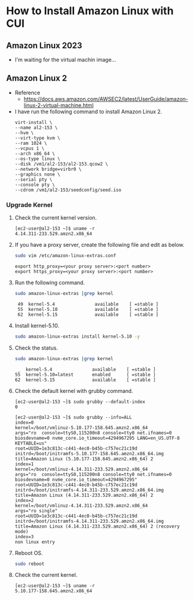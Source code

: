 # How to Install Amazon Linux with CUI
## Amazon Linux 2023
- I'm waiting for the virtual machin image...

## Amazon Linux 2
- Reference
  - https://docs.aws.amazon.com/AWSEC2/latest/UserGuide/amazon-linux-2-virtual-machine.html
- I have run the following command to install Amazon Linux 2.
  ```
  virt-install \
  --name al2-153 \
  --hvm \
  --virt-type kvm \
  --ram 1024 \
  --vcpus 1 \
  --arch x86_64 \
  --os-type linux \
  --disk /vm1/al2-153/al2-153.qcow2 \
  --network bridge=virbr0 \
  --graphics none \
  --serial pty \
  --console pty \
  --cdrom /vm1/al2-153/seedconfig/seed.iso
  ```

### Upgrade Kernel
1. Check the current kernel version.
   ```
   [ec2-user@al2-153 ~]$ uname -r
   4.14.311-233.529.amzn2.x86_64
   ```
1. If you have a proxy server, create the following file and edit as below.
   ```sh
   sudo vim /etc/amazon-linux-extras.conf
   ```
   ```
   export http_proxy=<your proxy server>:<port number>
   export https_proxy=<your proxy server>:<port number>
   ```
1. Run the following command.
   ```sh
   sudo amazon-linux-extras |grep kernel
   ```
   ```
    49  kernel-5.4               available    [ =stable ]
    55  kernel-5.10              available    [ =stable ]
    62  kernel-5.15              available    [ =stable ]
   ```
1. Install kernel-5.10.
   ```sh
   sudo amazon-linux-extras install kernel-5.10 -y
   ```
1. Check the status.
   ```sh
   sudo amazon-linux-extras |grep kernel
   ```
   ```
    _  kernel-5.4               available    [ =stable ]
   55  kernel-5.10=latest       enabled      [ =stable ]
   62  kernel-5.15              available    [ =stable ]
   ```
1. Check the default kernel with grubby command.
   ```
   [ec2-user@al2-153 ~]$ sudo grubby --default-index
   0
   ```
   ```
   [ec2-user@al2-153 ~]$ sudo grubby --info=ALL
   index=0
   kernel=/boot/vmlinuz-5.10.177-158.645.amzn2.x86_64
   args="ro  console=ttyS0,115200n8 console=tty0 net.ifnames=0 biosdevname=0 nvme_core.io_timeout=4294967295 LANG=en_US.UTF-8 KEYTABLE=us"
   root=UUID=1e3c813c-c441-4ec0-b45b-c757ec21c19d
   initrd=/boot/initramfs-5.10.177-158.645.amzn2.x86_64.img
   title=Amazon Linux (5.10.177-158.645.amzn2.x86_64) 2
   index=1
   kernel=/boot/vmlinuz-4.14.311-233.529.amzn2.x86_64
   args="ro  console=ttyS0,115200n8 console=tty0 net.ifnames=0 biosdevname=0 nvme_core.io_timeout=4294967295"
   root=UUID=1e3c813c-c441-4ec0-b45b-c757ec21c19d
   initrd=/boot/initramfs-4.14.311-233.529.amzn2.x86_64.img
   title=Amazon Linux (4.14.311-233.529.amzn2.x86_64) 2
   index=2
   kernel=/boot/vmlinuz-4.14.311-233.529.amzn2.x86_64
   args="ro single"
   root=UUID=1e3c813c-c441-4ec0-b45b-c757ec21c19d
   initrd=/boot/initramfs-4.14.311-233.529.amzn2.x86_64.img
   title=Amazon Linux (4.14.311-233.529.amzn2.x86_64) 2 (recovery mode)
   index=3
   non linux entry   
   ```
1. Reboot OS.
   ```sh
   sudo reboot
   ```
1. Check the current kernel.
   ```
   [ec2-user@al2-153 ~]$ uname -r
   5.10.177-158.645.amzn2.x86_64
   ```
